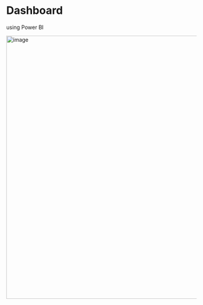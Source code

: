 # Dashboard 
using Power BI

<img width="697" alt="image" src="https://user-images.githubusercontent.com/69342765/212135607-b3efa8c3-8037-4a02-90cd-9c2d656a2a8f.png">
